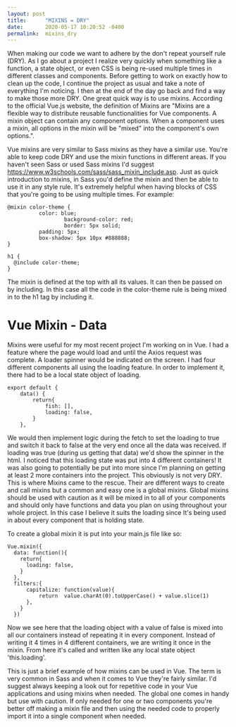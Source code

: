 ```yaml
---
layout: post
title:      "MIXINS = DRY"
date:       2020-05-17 10:20:52 -0400
permalink:  mixins_dry
---
```


When making our code we want to adhere by the don't repeat yourself rule (DRY). As I go about a project I realize very quickly when something like a function,  a state object, or even CSS is being re-used multiple times in different classes and components. Before getting to work on exactly how to clean up the code, I continue the project as usual and take a note of everything I'm noticing. I then at the end of the day go back and find a way to make those more DRY.  One great quick way is to use mixins. According to the official Vue.js website, the definition of Mixins are "Mixins are a flexible way to distribute reusable functionalities for Vue components. A mixin object can contain any component options. When a component uses a mixin, all options in the mixin will be "mixed" into the component's own options.". 

Vue mixins are very similar to Sass mixins as they have a similar use. You're able to keep code DRY and use the mixin functions in different areas. If you haven't seen Sass or used Sass mixins I'd suggest https://www.w3schools.com/sass/sass_mixin_include.asp. Just as quick introduction to mixins, in Sass you'd define the mixin and then be able to use it in any style rule. It's extremely helpful when having blocks of CSS that you're going to be using multiple times. For example: 

```
@mixin color-theme {
          color: blue;
				  background-color: red;
				  border: 5px solid;
          padding: 5px;
          box-shadow: 5px 10px #888888;
}

h1 {
  @include color-theme;
}
```

The mixin is defined at the top with all its values. It can then be passed on by including. In this case all the code in the color-theme rule is being mixed in to the h1 tag by including it. 
# Vue Mixin - Data
Mixins were useful for my most recent project I'm working on in Vue. I had a feature where the page would load and until the Axios request was complete. A loader spinner would be indicated on the screen. I had four different components all using the loading feature. In order to implement it, there had to be a local state object of loading. 

```
export default {
    data() {
        return{
            fish: [],
            loading: false,
        }
    },
```

We would then implement logic during the fetch to set the loading to true and switch it back to false at the very end once all the data was received. If loading was true (during us getting that data) we'd show the spinner in the html. I noticed that this loading state was put into 4 different containers! It was also going to potentially be put into more since I'm planning on getting at least 2 more containers into the project. This obviously is not very DRY. This is where Mixins came to the rescue. Their are different ways to create and call mixins but a common and easy one is a global mixins. Global mixins should be used with caution as it will be mixed in to all of your components and should only have functions and data you plan on using throughout your whole project. In this case I believe it suits the loading since It's being used in about every component that is holding state. 

To create a global mixin it is put into your main.js file like so: 

```
Vue.mixin({
  data: function(){
    return{
      loading: false,
    }
  },
  filters:{
      capitalize: function(value){
          return  value.charAt(0).toUpperCase() + value.slice(1)
      },
    }
  })
```

Now we see here that the loading object with a value of false is mixed into all our containers instead of repeating it in every component. Instead of writing it 4 times in 4 different containers, we are writing it once in the mixin. From here it's called and written like any local state object 'this.loading'. 

This is just a brief example of how mixins can be used in Vue. The term is very common in Sass and when it comes to Vue they're fairly similar. I'd suggest always keeping a look out for repetitive code in your Vue applications and using mixins when needed. The global one comes in handy but use with caution. If only needed for one or two components you're better off making a mixin file and then using the needed code to properly import it into a single component when needed. 





